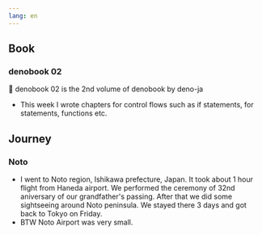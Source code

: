 ```yaml
---
lang: en
---
```


## Book

### denobook 02

🦕 denobook 02 is the 2nd volume of denobook by deno-ja

- This week I wrote chapters for control flows such as if statements, for
  statements, functions etc.

## Journey

### Noto

- I went to Noto region, Ishikawa prefecture, Japan. It took about 1 hour flight
  from Haneda airport. We performed the ceremony of 32nd aniversary of our
  grandfather's passing. After that we did some sightseeing around Noto
  peninsula. We stayed there 3 days and got back to Tokyo on Friday.
- BTW Noto Airport was very small.
